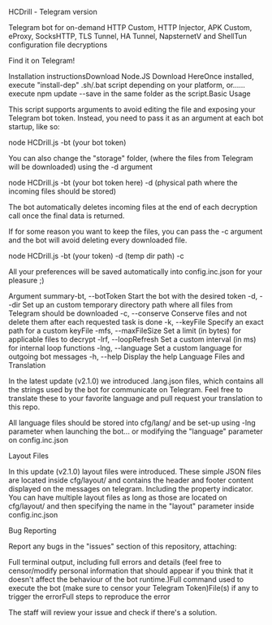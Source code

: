 HCDrill - Telegram version

Telegram bot for on-demand HTTP Custom, HTTP Injector, APK Custom, eProxy, SocksHTTP, TLS Tunnel, HA Tunnel, NapsternetV and ShellTun configuration file decryptions

Find it on Telegram!

Installation instructionsDownload Node.JS Download HereOnce installed, execute "install-dep" .sh/.bat script depending on your platform, or...... execute npm update --save in the same folder as the script.Basic Usage

This script supports arguments to avoid editing the file and exposing your Telegram bot token. Instead, you need to pass it as an argument at each bot startup, like so:

node HCDrill.js -bt (your bot token)

You can also change the "storage" folder, (where the files from Telegram will be downloaded) using the -d argument

node HCDrill.js -bt (your bot token here) -d (physical path where the incoming files should be stored)

The bot automatically deletes incoming files at the end of each decryption call once the final data is returned.

If for some reason you want to keep the files, you can pass the -c argument and the bot will avoid deleting every downloaded file.

node HCDrill.js -bt (your token) -d (temp dir path) -c

All your preferences will be saved automatically into config.inc.json for your pleasure ;)

Argument summary-bt, --botToken Start the bot with the desired token -d, --dir Set up an custom temporary directory path where all files from Telegram should be downloaded -c, --conserve Conserve files and not delete them after each requested task is done -k, --keyFile Specify an exact path for a custom keyFile -mfs, --maxFileSize Set a limit (in bytes) for applicable files to decrypt -lrf, --loopRefresh Set a custom interval (in ms) for internal loop functions -lng, --language Set a custom language for outgoing bot messages -h, --help Display the help Language Files and Translation

In the latest update (v2.1.0) we introduced .lang.json files, which contains all the strings used by the bot for communicate on Telegram. Feel free to translate these to your favorite language and pull request your translation to this repo.

All language files should be stored into cfg/lang/ and be set-up using -lng parameter when launching the bot... or modifying the "language" parameter on config.inc.json

Layout Files

In this update (v2.1.0) layout files were introduced. These simple JSON files are located inside cfg/layout/ and contains the header and footer content displayed on the messages on telegram. Including the property indicator. You can have multiple layout files as long as those are located on cfg/layout/ and then specifying the name in the "layout" parameter inside config.inc.json

Bug Reporting

Report any bugs in the "issues" section of this repository, attaching:

Full terminal output, including full errors and details (feel free to censor/modify personal information that should appear if you think that it doesn't affect the behaviour of the bot runtime.)Full command used to execute the bot (make sure to censor your Telegram Token)File(s) if any to trigger the errorFull steps to reproduce the error

The staff will review your issue and check if there's a solution.

